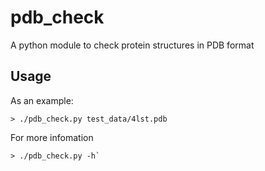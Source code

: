 # pdb_check
A python module to check protein structures in PDB format


## Usage

As an example:
``` shell
> ./pdb_check.py test_data/4lst.pdb
```

For more infomation
``` shell
> ./pdb_check.py -h`
```
